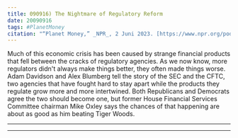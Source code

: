```yaml
---
title: 090916) The Nightmare of Regulatory Reform
date: 20090916
tags: #PlanetMoney
citation: "“Planet Money,” _NPR_, 2 Juni 2023. [https://www.npr.org/podcasts/510289/planet-money](https://www.npr.org/podcasts/510289/planet-money) (diakses 4 Juni 2023)."
---
```


Much of this economic crisis has been caused by strange financial products that fell between the cracks of regulatory agencies. As we now know, more regulators didn't always make things better, they often made things worse. Adam Davidson and Alex Blumberg tell the story of the SEC and the CFTC, two agencies that have fought hard to stay apart while the products they regulate grow more and more intertwined. Both Republicans and Democrats agree the two should become one, but former House Financial Services Committee chairman Mike Oxley says the chances of that happening are about as good as him beating Tiger Woods.

----



----
